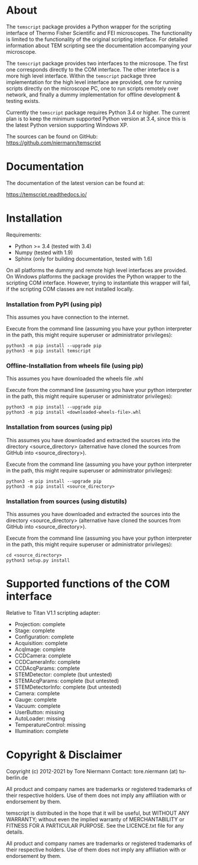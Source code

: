 # About

The ``temscript`` package provides a Python wrapper for the scripting
interface of Thermo Fisher Scientific and FEI microscopes. The functionality is
limited to the functionality of the original scripting interface. For detailed information
about TEM scripting see the documentation accompanying your microscope.

The ``temscript`` package provides two interfaces to the microsope. The first one
corresponds directly to the COM interface. The other interface is a more high level interface.
Within the ``temscript`` package three implementation for the high level interface are provided,
one for running scripts directly on the microscope PC, one to run scripts remotely over network, and
finally a dummy implementation for offline development & testing exists.

Currently the ``temscript`` package requires Python 3.4 or higher. The current plan is to keep the minimum
supported Python version at 3.4, since this is the latest Python version supporting Windows XP.

The sources can be found on GitHub: https://github.com/niermann/temscript

# Documentation

The documentation of the latest version can be found at:

https://temscript.readthedocs.io/

# Installation

Requirements:
* Python >= 3.4 (tested with 3.4)
* Numpy (tested with 1.9)
* Sphinx (only for building documentation, tested with 1.6)

On all platforms the dummy and remote high level interfaces are provided. 
On Windows platforms the package provides the Python wrapper
to the scripting COM interface. However, trying to instantiate this wrapper
will fail, if the scripting COM classes are not installed locally.

### Installation from PyPI (using pip)

This assumes you have connection to the internet. 

Execute from the command line (assuming you have your python interpreter in the path, this might require superuser or 
administrator privileges):
    
    python3 -m pip install --upgrade pip
    python3 -m pip install temscript

### Offline-Installation from wheels file (using pip)

This assumes you have downloaded the wheels file <downloaded-wheels-file>.whl 

Execute from the command line (assuming you have your python interpreter in the path, this might require superuser or 
administrator privileges):
    
    python3 -m pip install --upgrade pip
    python3 -m pip install <downloaded-wheels-file>.whl

### Installation from sources (using pip)

This assumes you have downloaded and extracted the sources into the directory <source_directory> (alternative have
cloned the sources from GitHub into <source_directory>). 

Execute from the command line (assuming you have your python interpreter in the path, this might require superuser or 
administrator privileges):
    
    python3 -m pip install --upgrade pip
    python3 -m pip install <source_directory>

### Installation from sources (using distutils)

This assumes you have downloaded and extracted the sources into the directory <source_directory> (alternative have
cloned the sources from GitHub into <source_directory>). 

Execute from the command line (assuming you have your python interpreter in the path, this might require superuser or 
administrator privileges):
    
    cd <source_directory>
    python3 setup.py install

# Supported functions of the COM interface

Relative to Titan V1.1 scripting adapter:
* Projection: complete
* Stage: complete
* Configuration: complete
* Acquisition: complete
* AcqImage: complete
* CCDCamera: complete
* CCDCameraInfo: complete
* CCDAcqParams: complete
* STEMDetector: complete (but untested)
* STEMAcqParams: complete (but untested)
* STEMDetectorInfo: complete (but untested)
* Camera: complete
* Gauge: complete
* Vacuum: complete
* UserButton: missing
* AutoLoader: missing
* TemperatureControl: missing
* Illumination: complete

# Copyright & Disclaimer

Copyright (c) 2012-2021 by Tore Niermann
Contact: tore.niermann (at) tu-berlin.de

All product and company names are trademarks or registered trademarks 
of their respective holders. Use of them does not imply any affiliation
with or endorsement by them.

temscript is distributed in the hope that it will be useful,
but WITHOUT ANY WARRANTY; without even the implied warranty of
MERCHANTABILITY or FITNESS FOR A PARTICULAR PURPOSE. See the
LICENCE.txt file for any details.

All product and company names are trademarks or registered trademarks of
their respective holders. Use of them does not imply any affiliation 
with or endorsement by them. 
